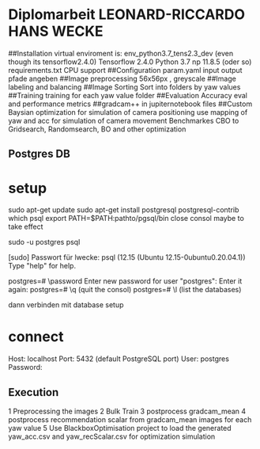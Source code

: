 # Diplomarbeit LEONARD-RICCARDO HANS WECKE
##Installation
virtual enviroment is: env_python3.7_tens2.3_dev (even though its tensorflow2.4.0)
Tensorflow 2.4.0
Python 3.7
np 11.8.5 (oder so)
requirements.txt
CPU support
##Configuration
param.yaml input output pfade angeben
##Image preprocessing
56x56px , greyscale
##Image labeling and balancing
##Image Sorting
Sort into folders by yaw values
##Training
training for each yaw value folder
##Evaluation
Accuracy eval and performance metrics
##gradcam++
in jupiternotebook files 
##Custom Baysian optimization for simulation of camera positioning
use mapping of yaw and acc for simulation of camera movement
Benchmarkes CBO to Gridsearch, Randomsearch, BO and other optimization
## Postgres DB
# setup 
sudo apt-get update
sudo apt-get install postgresql postgresql-contrib
which psql
export PATH=$PATH:pathto/pgsql/bin
close consol maybe to take effect

sudo -u postgres psql

[sudo] Passwort für lwecke: 
psql (12.15 (Ubuntu 12.15-0ubuntu0.20.04.1))
Type "help" for help.

postgres=# \password
Enter new password for user "postgres": 
Enter it again: 
postgres=# \q (quit the consol)
postgres=# \l (list the databases)

dann verbinden mit database setup
# connect 
Host: localhost
Port: 5432 (default PostgreSQL port)
User: postgres
Password: 
## Execution

1 Preprocessing the images
2 Bulk Train
3 postprocess gradcam_mean
4 postprocess recommendation scalar from gradcam_mean images for each yaw value
5 Use BlackboxOptimisation project to load the generated yaw_acc.csv and yaw_recScalar.csv for optimization simulation
